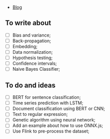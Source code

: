 - [Blog](./blog)

## To write about

- [ ] Bias and variance;
- [ ] Back-propagation;
- [ ] Embedding;
- [ ] Data normalization;
- [ ] Hypothesis testing;
- [ ] Confidence intervals;
- [ ] Naive Bayes Classifier;

## To do and ideas

- [ ] BERT for sentence classification;
- [ ] Time series prediction with LSTM;
- [ ] Document classification using BERT or CNN;
- [ ] Text to regular expression;
- [ ] Genetic algorithm using neural network;
- [ ] Add an example about how to use ONNX.js;
- [ ] Use Flink to pre-process the dataset;

